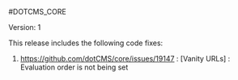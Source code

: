 #DOTCMS_CORE

Version: 1


This release includes the following code fixes:

1. https://github.com/dotCMS/core/issues/19147 : [Vanity URLs] : Evaluation order is not being set